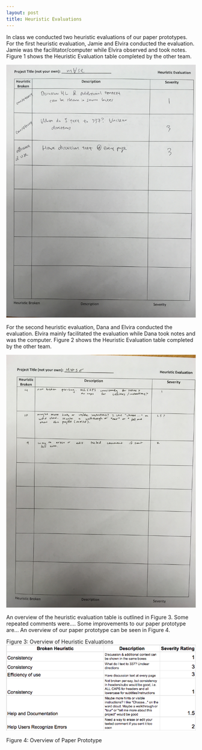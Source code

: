 ```yaml
---
layout: post
title: Heuristic Evaluations
---
```

In class we conducted two heuristic evaluations of our paper prototypes. For the first heuristic evaluation, Jamie and Elvira conducted the evaluation. Jamie was the facilitator/computer while Elvira observed and took notes. Figure 1 shows the Heuristic Evaluation table completed by the other team. 


![Figure 1: Heuristic Evaluation 1](/img/heuristiceval1.JPG)

For the second heuristic evaluation, Dana and Elvira conducted the evaluation. Elvira mainly facilitated the evaluation while Dana took notes and was the computer. Figure 2 shows the Heuristic Evaluation table completed by the other team. 


![Figure 2: Heuristic Evaluation 2](/img/heuristiceval2.JPG)

An overview of the heuristic evaluation table is outlined in Figure 3. Some repeated comments were.... Some improvements to our paper prototype are... An overview of our paper prototype can be seen in Figure 4. 


Figure 3: Overview of Heuristic Evaluations 
![Figure 3: Heuristic Evaluation Table](/img/heuristic_eval_table.png)

Figure 4: Overview of Paper Prototype
